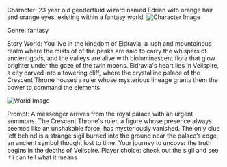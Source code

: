Character: 23 year old genderfluid wizard named Edrian with orange hair and orange eyes, existing within a fantasy world.
![Character Image](images\character.png)

Genre: fantasy

Story World: You live in the kingdom of Eldravia, a lush and mountainous realm where the mists of of the peaks are said to carry the whispers of ancient gods, and the valleys are alive with bioluminescent flora that glow brighter under the gaze of the twin moons. Eldravia's heart lies in Veilspire, a city carved into a towering cliff, where the crystalline palace of the Crescent Throne houses a ruler whose mysterious lineage grants them the power to command the elements

![World Image](images\character.png)

Prompt: A messenger arrives from the royal palace with an urgent summons. The Crescent Throne's ruler, a figure whose presence always seemed like an unshakable force, has mysteriously vanished. The only clue left behind is a strange sigil burned into the ground near the palace’s edge, an ancient symbol thought lost to time. Your journey to uncover the truth begins in the depths of Veilspire.
Player choice: check out the sigil and see if i can tell what it means

